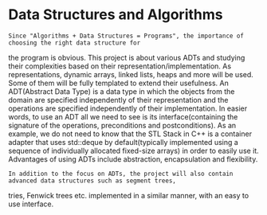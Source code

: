 # Data Structures and Algorithms

	Since "Algorithms + Data Structures = Programs", the importance of choosing the right data structure for 
the program is obvious. 
This project is about various ADTs and studying their complexities based on their representation/implementation. 
As representations, dynamic arrays, linked lists, heaps and more will be used. Some of them will be fully templated to extend their usefulness. 
An ADT(Abstract Data Type) is a data type in which the objects from the domain are specified independently of their representation and the operations are specified independently of their implementation.
In easier words, to use an ADT all we need to see is its interface(containing the signature of the operations, preconditions and postconditions). 
As an example, we do not need to know that the STL Stack in C++ is a container adapter that uses std::deque by default(typically implemented using a sequence of individually allocated fixed-size arrays) in order to easily use it. 
Advantages of using ADTs include abstraction, encapsulation and flexibility.
	
	In addition to the focus on ADTs, the project will also contain advanced data structures such as segment trees, 
tries, Fenwick trees etc. implemented in a similar manner, with an easy to use interface.


